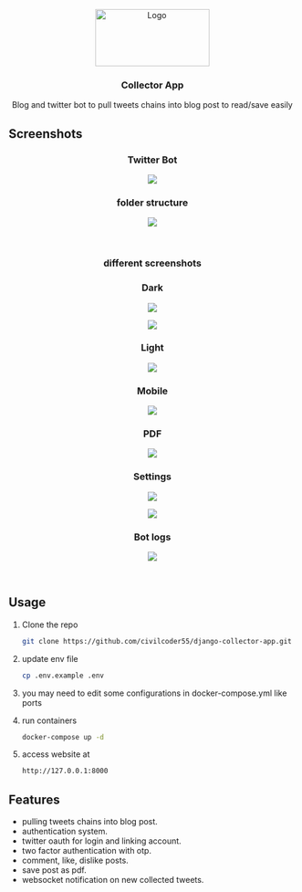 <p align="center">
  <img src="screenshots/logo.svg" alt="Logo" width="200" height="100">

  <h3 align="center">Collector App</h3>

  <p align="center">
      Blog and twitter bot to pull tweets chains into blog post to read/save easily
  </p>
</p>

## Screenshots

<!-- <img src="screenshots/3FnDyDJ22N.gif"> -->
<h3 align="center">Twitter Bot</h3>
<p align="center"><img src="screenshots/9.png"></p>
<h3 align="center">folder structure</h3>
<p align="center"><img src="screenshots/0.png"></p>
<br>
<h3 align="center">different screenshots</h3>
<h3 align="center">Dark</h3>
<p align="center"><img src="screenshots/1.png"></p>
<p align="center"><img src="screenshots/2.png"></p>
<h3 align="center">Light</h3>
<p align="center"><img src="screenshots/3.png"></p>
<h3 align="center">Mobile</h3>
<p align="center"><img src="screenshots/4.png"></p>
<h3 align="center">PDF</h3>
<p align="center"><img src="screenshots/5.png"></p>
<h3 align="center">Settings</h3>
<p align="center"><img src="screenshots/6.png"></p>
<p align="center"><img src="screenshots/7.png"></p>
<h3 align="center">Bot logs</h3>
<p align="center"><img src="screenshots/8.png"></p>
<br>

## Usage

1. Clone the repo

   ```sh
   git clone https://github.com/civilcoder55/django-collector-app.git
   ```

2. update env file

   ```sh
   cp .env.example .env
   ```
3. you may need to edit some configurations in docker-compose.yml like ports

4. run containers

   ```sh
   docker-compose up -d
   ```

5. access website at
   ```sh
   http://127.0.0.1:8000
   ```

## Features

- pulling tweets chains into blog post.
- authentication system.
- twitter oauth for login and linking account.
- two factor authentication with otp.
- comment, like, dislike posts.
- save post as pdf.
- websocket notification on new collected tweets.
